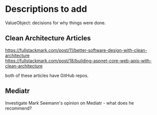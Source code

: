 # Descriptions to add

ValueObject: decisions for why things were done.

## Clean Architecture Articles
https://fullstackmark.com/post/11/better-software-design-with-clean-architecture  
https://fullstackmark.com/post/18/building-aspnet-core-web-apis-with-clean-architecture

both of these articles have GitHub repos.

## Mediatr

Investigate Mark Seemann's opinion on Mediatr - what does he recommend?
